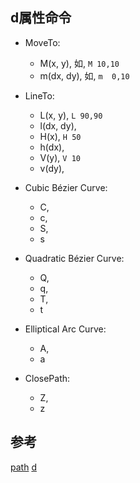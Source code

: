 ## d属性命令
- MoveTo: 
    - M(x, y), 如, `M 10,10`
    - m(dx, dy), 如, `m  0,10`

- LineTo: 
    - L(x, y), `L 90,90`
    - l(dx, dy), 
    - H(x), `H 50`
    - h(dx), 
    - V(y), `V 10`
    - v(dy),
- Cubic Bézier Curve: 
    - C, 
    - c, 
    - S, 
    - s
- Quadratic Bézier Curve: 
    - Q, 
    - q, 
    - T, 
    - t
- Elliptical Arc Curve: 
    - A, 
    - a
- ClosePath: 
    - Z, 
    - z





## 参考
[path](https://developer.mozilla.org/en-US/docs/Web/SVG/Element/path)
[d](https://developer.mozilla.org/en-US/docs/Web/SVG/Attribute/d)
